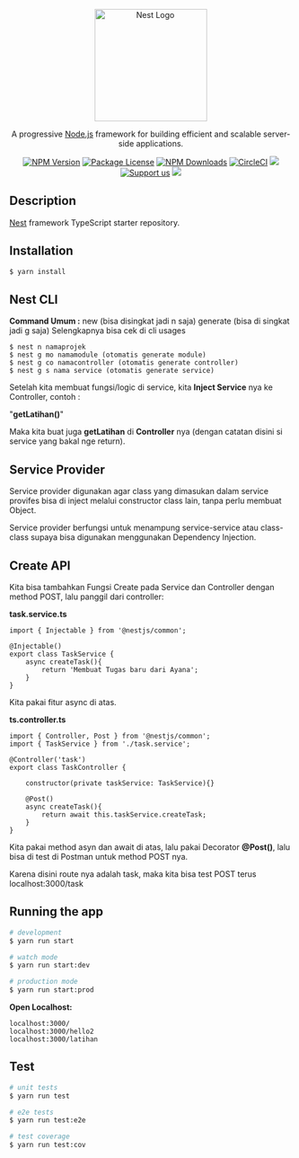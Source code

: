 <p align="center">
  <a href="http://nestjs.com/" target="blank"><img src="https://nestjs.com/img/logo-small.svg" width="200" alt="Nest Logo" /></a>
</p>

[circleci-image]: https://img.shields.io/circleci/build/github/nestjs/nest/master?token=abc123def456
[circleci-url]: https://circleci.com/gh/nestjs/nest

  <p align="center">A progressive <a href="http://nodejs.org" target="_blank">Node.js</a> framework for building efficient and scalable server-side applications.</p>
    <p align="center">
<a href="https://www.npmjs.com/~nestjscore" target="_blank"><img src="https://img.shields.io/npm/v/@nestjs/core.svg" alt="NPM Version" /></a>
<a href="https://www.npmjs.com/~nestjscore" target="_blank"><img src="https://img.shields.io/npm/l/@nestjs/core.svg" alt="Package License" /></a>
<a href="https://www.npmjs.com/~nestjscore" target="_blank"><img src="https://img.shields.io/npm/dm/@nestjs/common.svg" alt="NPM Downloads" /></a>
<a href="https://circleci.com/gh/nestjs/nest" target="_blank"><img src="https://img.shields.io/circleci/build/github/nestjs/nest/master" alt="CircleCI" /></a>
  <a href="https://paypal.me/kamilmysliwiec" target="_blank"><img src="https://img.shields.io/badge/Donate-PayPal-ff3f59.svg"/></a>
    <a href="https://opencollective.com/nest#sponsor"  target="_blank"><img src="https://img.shields.io/badge/Support%20us-Open%20Collective-41B883.svg" alt="Support us"></a>
  <a href="https://twitter.com/nestframework" target="_blank"><img src="https://img.shields.io/twitter/follow/nestframework.svg?style=social&label=Follow"></a>
</p>
  <!--[![Backers on Open Collective](https://opencollective.com/nest/backers/badge.svg)](https://opencollective.com/nest#backer)
  [![Sponsors on Open Collective](https://opencollective.com/nest/sponsors/badge.svg)](https://opencollective.com/nest#sponsor)-->

## Description

[Nest](https://github.com/nestjs/nest) framework TypeScript starter repository.

## Installation

```bash
$ yarn install
```

## Nest CLI

**Command Umum :**
new (bisa disingkat jadi n saja)
generate (bisa di singkat jadi g saja)
Selengkapnya bisa cek di cli usages

```
$ nest n namaprojek
$ nest g mo namamodule (otomatis generate module)
$ nest g co namacontroller (otomatis generate controller)
$ nest g s nama service (otomatis generate service)

```

Setelah kita membuat fungsi/logic di service, kita **Inject Service** nya ke Controller, contoh :

"**getLatihan()**"

Maka kita buat juga **getLatihan** di **Controller** nya (dengan catatan disini si service yang bakal nge return).

## Service Provider

Service provider digunakan agar class yang dimasukan dalam service provifes bisa di inject melalui constructor class lain, tanpa perlu membuat Object.

Service provider berfungsi untuk menampung service-service atau class-class supaya bisa digunakan menggunakan Dependency Injection.

## Create API

Kita bisa tambahkan Fungsi Create pada Service dan Controller dengan method POST, lalu panggil dari controller:

**task.service.ts**
```
import { Injectable } from '@nestjs/common';

@Injectable()
export class TaskService {
    async createTask(){
        return 'Membuat Tugas baru dari Ayana';
    }
}
```

Kita pakai fitur async di atas.

**ts.controller.ts**
```
import { Controller, Post } from '@nestjs/common';
import { TaskService } from './task.service';

@Controller('task')
export class TaskController {

    constructor(private taskService: TaskService){}

    @Post()
    async createTask(){
        return await this.taskService.createTask;
    }
}

```

Kita pakai method asyn dan await di atas, lalu pakai Decorator **@Post()**, lalu bisa di test di Postman untuk method POST nya.

Karena disini route nya adalah task, maka kita bisa test POST terus localhost:3000/task

## Running the app

```bash
# development
$ yarn run start

# watch mode
$ yarn run start:dev

# production mode
$ yarn run start:prod
```

**Open Localhost:**
```
localhost:3000/
localhost:3000/hello2
localhost:3000/latihan
```

## Test

```bash
# unit tests
$ yarn run test

# e2e tests
$ yarn run test:e2e

# test coverage
$ yarn run test:cov
```
